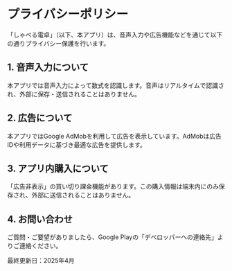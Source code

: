 <!DOCTYPE html>
<html lang="ja">
<head>
  <meta charset="UTF-8">
  <title>プライバシーポリシー</title>
</head>
<body>
  <h1>プライバシーポリシー</h1>
  <p>「しゃべる電卓」（以下、本アプリ）は、音声入力や広告機能などを通じて以下の通りプライバシー保護を行います。</p>
  <h2>1. 音声入力について</h2>
  <p>本アプリでは音声入力によって数式を認識します。音声はリアルタイムで認識され、外部に保存・送信されることはありません。</p>
  <h2>2. 広告について</h2>
  <p>本アプリではGoogle AdMobを利用して広告を表示しています。AdMobは広告IDや利用データに基づき最適な広告を提供します。</p>
  <h2>3. アプリ内購入について</h2>
  <p>「広告非表示」の買い切り課金機能があります。この購入情報は端末内にのみ保存され、外部に送信されることはありません。</p>
  <h2>4. お問い合わせ</h2>
  <p>ご質問・ご要望がありましたら、Google Playの「デベロッパーへの連絡先」よりご連絡ください。</p>
  <p>最終更新日：2025年4月</p>
</body>
</html>
